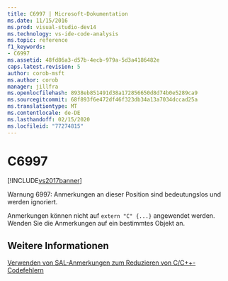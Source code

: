 ```yaml
---
title: C6997 | Microsoft-Dokumentation
ms.date: 11/15/2016
ms.prod: visual-studio-dev14
ms.technology: vs-ide-code-analysis
ms.topic: reference
f1_keywords:
- C6997
ms.assetid: 48fd86a3-d57b-4ecb-979a-5d3a4186482e
caps.latest.revision: 5
author: corob-msft
ms.author: corob
manager: jillfra
ms.openlocfilehash: 8938eb851491d38a172856650d8d74b0e5289ca9
ms.sourcegitcommit: 68f893f6e472df46f323db34a13a7034dccad25a
ms.translationtype: MT
ms.contentlocale: de-DE
ms.lasthandoff: 02/15/2020
ms.locfileid: "77274815"
---
```

# <a name="c6997"></a>C6997
[!INCLUDE[vs2017banner](../includes/vs2017banner.md)]

Warnung 6997: Anmerkungen an dieser Position sind bedeutungslos und werden ignoriert.  
  
 Anmerkungen können nicht auf `extern "C" {...}` angewendet werden. Wenden Sie die Anmerkungen auf ein bestimmtes Objekt an.  
  
## <a name="see-also"></a>Weitere Informationen  
 [Verwenden von SAL-Anmerkungen zum Reduzieren von C/C++-Codefehlern](../code-quality/using-sal-annotations-to-reduce-c-cpp-code-defects.md)
